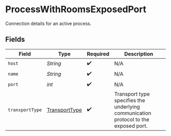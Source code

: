 # ProcessWithRoomsExposedPort

Connection details for an active process.


## Fields

| Field                                                                               | Type                                                                                | Required                                                                            | Description                                                                         |
| ----------------------------------------------------------------------------------- | ----------------------------------------------------------------------------------- | ----------------------------------------------------------------------------------- | ----------------------------------------------------------------------------------- |
| `host`                                                                              | *String*                                                                            | :heavy_check_mark:                                                                  | N/A                                                                                 |
| `name`                                                                              | *String*                                                                            | :heavy_check_mark:                                                                  | N/A                                                                                 |
| `port`                                                                              | *int*                                                                               | :heavy_check_mark:                                                                  | N/A                                                                                 |
| `transportType`                                                                     | [TransportType](../../models/shared/TransportType.md)                               | :heavy_check_mark:                                                                  | Transport type specifies the underlying communication protocol to the exposed port. |